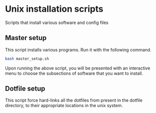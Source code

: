 # Unix installation scripts
Scripts that install various software and config files

## Master setup
This script installs various programs. Run it with the following command.
```bash
bash master_setup.sh
```
Upon running the above script, you will be presented with an interactive menu to choose the subsections of software that you want to install.

## Dotfile setup
This script force hard-links all the dotfiles from present in the dotfile directory, to their appropriate locations in the unix system.
